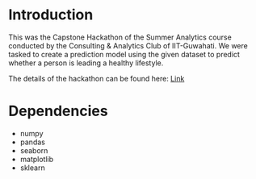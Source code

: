 # Introduction
This was the Capstone Hackathon of the Summer Analytics course conducted by the Consulting & Analytics Club of IIT-Guwahati. We were tasked to create a prediction model using the given dataset to predict whether a person is leading a healthy lifestyle.

The details of the hackathon can be found here: [Link](https://aiplanet.com/challenges/347/healthy-life-style-hackathon-by-iit-guwahati-d7ac6059/overview/about)


# Dependencies
* numpy
* pandas
* seaborn
* matplotlib
* sklearn
